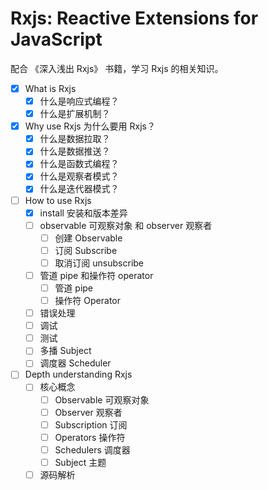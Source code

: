 # Rxjs: Reactive Extensions for JavaScript

配合 《深入浅出 Rxjs》 书籍，学习 Rxjs 的相关知识。

- [x] What is Rxjs
  - [x] 什么是响应式编程？
  - [x] 什么是扩展机制？
- [x] Why use Rxjs 为什么要用 Rxjs？
  - [x] 什么是数据拉取？
  - [x] 什么是数据推送？
  - [x] 什么是函数式编程？
  - [x] 什么是观察者模式？
  - [x] 什么是迭代器模式？
- [ ] How to use Rxjs
  - [x] install 安装和版本差异
  - [ ] observable 可观察对象 和 observer 观察者
    - [ ] 创建 Observable
    - [ ] 订阅 Subscribe
    - [ ] 取消订阅 unsubscribe
  - [ ] 管道 pipe 和操作符 operator
    - [ ] 管道 pipe
    - [ ] 操作符 Operator
  - [ ] 错误处理
  - [ ] 调试
  - [ ] 测试
  - [ ] 多播 Subject
  - [ ] 调度器 Scheduler
- [ ] Depth understanding Rxjs
  - [ ] 核心概念
    - [ ] Observable 可观察对象
    - [ ] Observer 观察者
    - [ ] Subscription 订阅
    - [ ] Operators 操作符
    - [ ] Schedulers 调度器
    - [ ] Subject 主题
  - [ ] 源码解析
